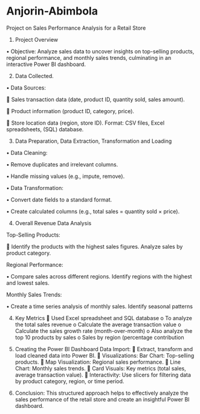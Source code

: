 # Anjorin-Abimbola

Project on Sales Performance Analysis for a Retail Store 
1.	Project Overview
   
•	Objective: Analyze sales data to uncover insights on top-selling products, regional performance, and monthly sales trends, culminating in an interactive Power BI dashboard.

2.	Data Collected.
   
•	Data Sources: 

   	Sales transaction data (date, product ID, quantity sold, sales amount). 
   
   	Product information (product ID, category, price). 
   
   	Store location data (region, store ID). Format: CSV files, Excel spreadsheets, (SQL) database.
   
3.	Data Preparation, Data Extraction, Transformation and Loading
   
•	Data Cleaning: 

•	Remove duplicates and irrelevant columns. 

•	Handle missing values (e.g., impute, remove). 

•	Data Transformation: 

•	Convert date fields to a standard format. 

•	Create calculated columns (e.g., total sales = quantity sold × price).

4.	Overall Revenue Data Analysis
   
Top-Selling Products:

	 Identify the products with the highest sales figures. Analyze sales by product category. 

Regional Performance: 

•	Compare sales across different regions. Identify regions with the highest and lowest sales. 

Monthly Sales Trends: 

•	Create a time series analysis of monthly sales. Identify seasonal patterns 

4.	Key Metrics 
	Used Excel spreadsheet and SQL database 
o	To analyze the total sales revenue
o	Calculate the average transaction value
o	Calculate the sales growth rate (month-over-month) 
o	Also analyze the top 10 products by sales 
o	Sales by region (percentage contribution
9.	Creating the Power BI Dashboard Data Import: 
	Extract, transform and load cleaned data into Power BI. 
	Visualizations: Bar Chart: Top-selling products. 
	Map Visualization: Regional sales performance. 
	Line Chart: Monthly sales trends. 
	Card Visuals: Key metrics (total sales, average transaction value). 
	Interactivity: Use slicers for filtering data by product category, region, or time period.

10.	Conclusion: This structured approach helps to effectively analyze the sales performance of the retail store and create an insightful Power BI dashboard. 




